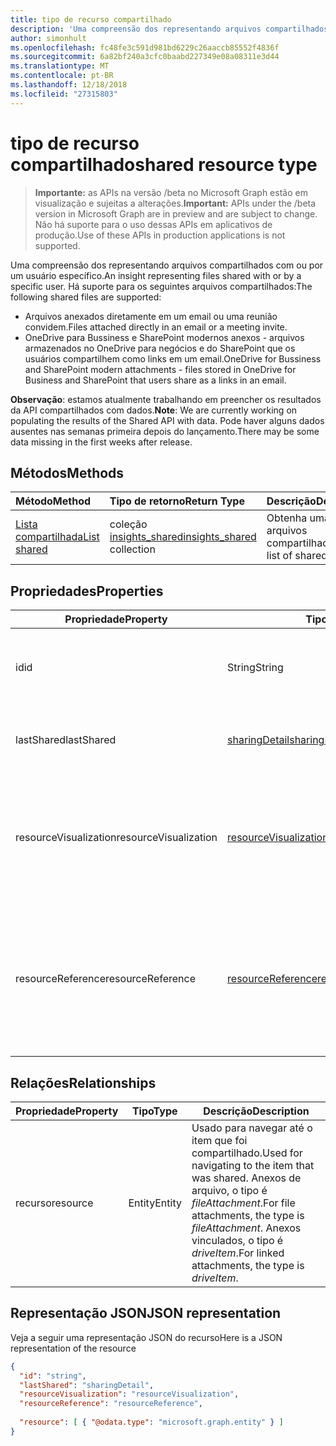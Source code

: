 ```yaml
---
title: tipo de recurso compartilhado
description: 'Uma compreensão dos representando arquivos compartilhados com ou por um usuário específico. Há suporte para os seguintes arquivos compartilhados:'
author: simonhult
ms.openlocfilehash: fc48fe3c591d981bd6229c26aaccb85552f4836f
ms.sourcegitcommit: 6a82bf240a3cfc0baabd227349e08a08311e3d44
ms.translationtype: MT
ms.contentlocale: pt-BR
ms.lasthandoff: 12/18/2018
ms.locfileid: "27315803"
---
```

# <a name="shared-resource-type"></a><span data-ttu-id="c1bcf-104">tipo de recurso compartilhado</span><span class="sxs-lookup"><span data-stu-id="c1bcf-104">shared resource type</span></span>

> <span data-ttu-id="c1bcf-105">**Importante:** as APIs na versão /beta no Microsoft Graph estão em visualização e sujeitas a alterações.</span><span class="sxs-lookup"><span data-stu-id="c1bcf-105">**Important:** APIs under the /beta version in Microsoft Graph are in preview and are subject to change.</span></span> <span data-ttu-id="c1bcf-106">Não há suporte para o uso dessas APIs em aplicativos de produção.</span><span class="sxs-lookup"><span data-stu-id="c1bcf-106">Use of these APIs in production applications is not supported.</span></span>

<span data-ttu-id="c1bcf-107">Uma compreensão dos representando arquivos compartilhados com ou por um usuário específico.</span><span class="sxs-lookup"><span data-stu-id="c1bcf-107">An insight representing files shared with or by a specific user.</span></span> <span data-ttu-id="c1bcf-108">Há suporte para os seguintes arquivos compartilhados:</span><span class="sxs-lookup"><span data-stu-id="c1bcf-108">The following shared files are supported:</span></span>

- <span data-ttu-id="c1bcf-109">Arquivos anexados diretamente em um email ou uma reunião convidem.</span><span class="sxs-lookup"><span data-stu-id="c1bcf-109">Files attached directly in an email or a meeting invite.</span></span>
- <span data-ttu-id="c1bcf-110">OneDrive para Bussiness e SharePoint modernos anexos - arquivos armazenados no OneDrive para negócios e do SharePoint que os usuários compartilhem como links em um email.</span><span class="sxs-lookup"><span data-stu-id="c1bcf-110">OneDrive for Bussiness and SharePoint modern attachments - files stored in OneDrive for Business and SharePoint that users share as a links in an email.</span></span>

<span data-ttu-id="c1bcf-111">**Observação**: estamos atualmente trabalhando em preencher os resultados da API compartilhados com dados.</span><span class="sxs-lookup"><span data-stu-id="c1bcf-111">**Note**: We are currently working on populating the results of the Shared API with data.</span></span> <span data-ttu-id="c1bcf-112">Pode haver alguns dados ausentes nas semanas primeira depois do lançamento.</span><span class="sxs-lookup"><span data-stu-id="c1bcf-112">There may be some data missing in the first weeks after release.</span></span>

## <a name="methods"></a><span data-ttu-id="c1bcf-113">Métodos</span><span class="sxs-lookup"><span data-stu-id="c1bcf-113">Methods</span></span>

| <span data-ttu-id="c1bcf-114">Método</span><span class="sxs-lookup"><span data-stu-id="c1bcf-114">Method</span></span>       | <span data-ttu-id="c1bcf-115">Tipo de retorno</span><span class="sxs-lookup"><span data-stu-id="c1bcf-115">Return Type</span></span>  |<span data-ttu-id="c1bcf-116">Descrição</span><span class="sxs-lookup"><span data-stu-id="c1bcf-116">Description</span></span>|
|:---------------|:--------|:----------|
|[<span data-ttu-id="c1bcf-117">Lista compartilhada</span><span class="sxs-lookup"><span data-stu-id="c1bcf-117">List shared</span></span>](../api/insights-list-shared.md) |<span data-ttu-id="c1bcf-118">coleção [insights_shared](insights-shared.md)</span><span class="sxs-lookup"><span data-stu-id="c1bcf-118">[insights_shared](insights-shared.md) collection</span></span>| <span data-ttu-id="c1bcf-119">Obtenha uma lista de arquivos compartilhados.</span><span class="sxs-lookup"><span data-stu-id="c1bcf-119">Get a list of shared files.</span></span>|

## <a name="properties"></a><span data-ttu-id="c1bcf-120">Propriedades</span><span class="sxs-lookup"><span data-stu-id="c1bcf-120">Properties</span></span>

| <span data-ttu-id="c1bcf-121">Propriedade</span><span class="sxs-lookup"><span data-stu-id="c1bcf-121">Property</span></span>              | <span data-ttu-id="c1bcf-122">Tipo</span><span class="sxs-lookup"><span data-stu-id="c1bcf-122">Type</span></span>                      | <span data-ttu-id="c1bcf-123">Descrição</span><span class="sxs-lookup"><span data-stu-id="c1bcf-123">Description</span></span>  |
| -------------         |---------------            | -------------|
| <span data-ttu-id="c1bcf-124">id</span><span class="sxs-lookup"><span data-stu-id="c1bcf-124">id</span></span>                    | <span data-ttu-id="c1bcf-125">String</span><span class="sxs-lookup"><span data-stu-id="c1bcf-125">String</span></span>                    | <span data-ttu-id="c1bcf-126">Identificador exclusivo do relacionamento.</span><span class="sxs-lookup"><span data-stu-id="c1bcf-126">Unique identifier of the relationship.</span></span> <span data-ttu-id="c1bcf-127">Somente leitura.</span><span class="sxs-lookup"><span data-stu-id="c1bcf-127">Read only.</span></span>        |
| <span data-ttu-id="c1bcf-128">lastShared</span><span class="sxs-lookup"><span data-stu-id="c1bcf-128">lastShared</span></span>            | [<span data-ttu-id="c1bcf-129">sharingDetail</span><span class="sxs-lookup"><span data-stu-id="c1bcf-129">sharingDetail</span></span>](insights-sharingdetail.md)                | <span data-ttu-id="c1bcf-130">Detalhes sobre o item compartilhado.</span><span class="sxs-lookup"><span data-stu-id="c1bcf-130">Details about the shared item.</span></span> <span data-ttu-id="c1bcf-131">Somente leitura.</span><span class="sxs-lookup"><span data-stu-id="c1bcf-131">Read only.</span></span>        |
| <span data-ttu-id="c1bcf-132">resourceVisualization</span><span class="sxs-lookup"><span data-stu-id="c1bcf-132">resourceVisualization</span></span> | [<span data-ttu-id="c1bcf-133">resourceVisualization</span><span class="sxs-lookup"><span data-stu-id="c1bcf-133">resourceVisualization</span></span>](insights-resourcevisualization.md)                | <span data-ttu-id="c1bcf-134">Propriedades que você pode usar para visualizar o documento na sua experiência.</span><span class="sxs-lookup"><span data-stu-id="c1bcf-134">Properties that you can use to visualize the document in your experience.</span></span> <span data-ttu-id="c1bcf-135">Somente leitura</span><span class="sxs-lookup"><span data-stu-id="c1bcf-135">Read-only</span></span>      |
| <span data-ttu-id="c1bcf-136">resourceReference</span><span class="sxs-lookup"><span data-stu-id="c1bcf-136">resourceReference</span></span>     | [<span data-ttu-id="c1bcf-137">resourceReference</span><span class="sxs-lookup"><span data-stu-id="c1bcf-137">resourceReference</span></span>](insights-resourcereference.md)                      | <span data-ttu-id="c1bcf-138">Propriedades de referência do documento compartilhado, como a url e o tipo de documento.</span><span class="sxs-lookup"><span data-stu-id="c1bcf-138">Reference properties of the shared document, such as the url and type of the document.</span></span> <span data-ttu-id="c1bcf-139">Somente leitura</span><span class="sxs-lookup"><span data-stu-id="c1bcf-139">Read-only</span></span>       |

## <a name="relationships"></a><span data-ttu-id="c1bcf-140">Relações</span><span class="sxs-lookup"><span data-stu-id="c1bcf-140">Relationships</span></span>

| <span data-ttu-id="c1bcf-141">Propriedade</span><span class="sxs-lookup"><span data-stu-id="c1bcf-141">Property</span></span>      | <span data-ttu-id="c1bcf-142">Tipo</span><span class="sxs-lookup"><span data-stu-id="c1bcf-142">Type</span></span>          | <span data-ttu-id="c1bcf-143">Descrição</span><span class="sxs-lookup"><span data-stu-id="c1bcf-143">Description</span></span>  |
| ------------- |---------------| -------------|
| <span data-ttu-id="c1bcf-144">recurso</span><span class="sxs-lookup"><span data-stu-id="c1bcf-144">resource</span></span>      | <span data-ttu-id="c1bcf-145">Entity</span><span class="sxs-lookup"><span data-stu-id="c1bcf-145">Entity</span></span>        | <span data-ttu-id="c1bcf-146">Usado para navegar até o item que foi compartilhado.</span><span class="sxs-lookup"><span data-stu-id="c1bcf-146">Used for navigating to the item that was shared.</span></span> <span data-ttu-id="c1bcf-147">Anexos de arquivo, o tipo é *fileAttachment*.</span><span class="sxs-lookup"><span data-stu-id="c1bcf-147">For file attachments, the type is *fileAttachment*.</span></span> <span data-ttu-id="c1bcf-148">Anexos vinculados, o tipo é *driveItem*.</span><span class="sxs-lookup"><span data-stu-id="c1bcf-148">For linked attachments, the type is *driveItem*.</span></span> |

## <a name="json-representation"></a><span data-ttu-id="c1bcf-149">Representação JSON</span><span class="sxs-lookup"><span data-stu-id="c1bcf-149">JSON representation</span></span>
<span data-ttu-id="c1bcf-150">Veja a seguir uma representação JSON do recurso</span><span class="sxs-lookup"><span data-stu-id="c1bcf-150">Here is a JSON representation of the resource</span></span>

```json
{
  "id": "string",
  "lastShared": "sharingDetail",
  "resourceVisualization": "resourceVisualization",
  "resourceReference": "resourceReference",
  
  "resource": [ { "@odata.type": "microsoft.graph.entity" } ]
}
```